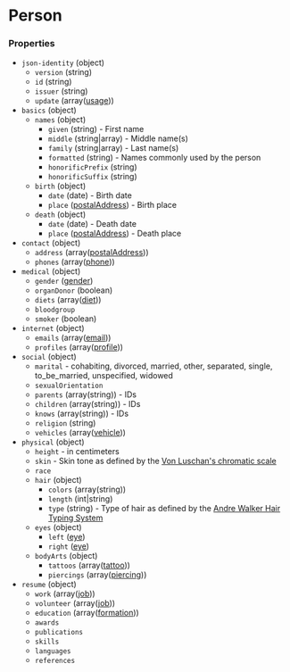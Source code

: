 # Person

### Properties

<!-- model start -->
- `json-identity` (object)
  - `version` (string)
  - `id` (string)
  - `issuer` (string)
  - `update` (array([usage](./usage)))
- `basics` (object)
  - `names` (object)
    - `given` (string) - First name
    - `middle` (string|array) - Middle name(s)
    - `family` (string|array) - Last name(s)
    - `formatted` (string) - Names commonly used by the person
    - `honorificPrefix` (string)
    - `honorificSuffix` (string)
  - `birth` (object)
    - `date` (date) - Birth date
    - `place` ([postalAddress](./postalAddress)) - Birth place
  - `death` (object)
    - `date` (date) - Death date
    - `place` ([postalAddress](./postalAddress)) - Death place
- `contact` (object)
  - `address` (array([postalAddress](./postalAddress)))
  - `phones` (array([phone](./phone)))
- `medical` (object)
  - `gender` ([gender](./gender))
  - `organDonor` (boolean)
  - `diets` (array([diet](./diet)))
  - `bloodgroup`
  - `smoker` (boolean)
- `internet` (object)
  - `emails` (array([email](./email)))
  - `profiles` (array([profile](./profile)))
- `social` (object)
  - `marital` - cohabiting, divorced, married, other, separated, single, to_be_married, unspecified, widowed
  - `sexualOrientation`
  - `parents` (array(string)) - IDs
  - `children` (array(string)) - IDs
  - `knows` (array(string)) - IDs
  - `religion` (string)
  - `vehicles` (array([vehicle](./vehicle)))
- `physical` (object)
  - `height` - in centimeters
  - `skin` - Skin tone as defined by the [Von Luschan's chromatic scale](https://commons.wikimedia.org/wiki/File:Felix_von_Luschan_Skin_Color_chart.svg)
  - `race`
  - `hair` (object)
    - `colors` (array(string))
    - `length` (int|string)
    - `type` (string) - Type of hair as defined by the [Andre Walker Hair Typing System](https://en.wikipedia.org/wiki/Andre_Walker_Hair_Typing_System)
  - `eyes` (object)
    - `left` ([eye](./eye))
    - `right` ([eye](./eye))
  - `bodyArts` (object)
    - `tattoos` (array([tattoo](./tattoo)))
    - `piercings` (array([piercing](./piercing)))
- `resume` (object)
  - `work` (array([job](./job)))
  - `volunteer` (array([job](./job)))
  - `education` (array([formation](./formation)))
  - `awards`
  - `publications`
  - `skills`
  - `languages`
  - `references`
<!-- model end -->
